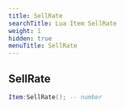 ```yaml
---
title: SellRate
searchTitle: Lua Item SellRate
weight: 1
hidden: true
menuTitle: SellRate
---
```

## SellRate
```lua
Item:SellRate(); -- number
```